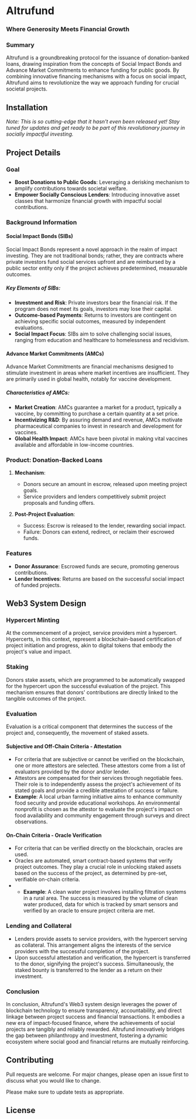# Altrufund
### Where Generosity Meets Financial Growth

### Summary
Altrufund is a groundbreaking protocol for the issuance of donation-banked loans, drawing inspiration from the concepts of Social Impact Bonds and Advance Market Commitments to enhance funding for public goods. By combining innovative financing mechanisms with a focus on social impact, Altrufund aims to revolutionize the way we approach funding for crucial societal projects.

## Installation
*Note: This is so cutting-edge that it hasn't even been released yet! Stay tuned for updates and get ready to be part of this revolutionary journey in socially impactful investing.*

## Project Details

### Goal
- **Boost Donations to Public Goods**: Leveraging a derisking mechanism to amplify contributions towards societal welfare.
- **Empower Socially Conscious Lenders**: Introducing innovative asset classes that harmonize financial growth with impactful social contributions.

### Background Information

#### Social Impact Bonds (SIBs)
Social Impact Bonds represent a novel approach in the realm of impact investing. They are not traditional bonds; rather, they are contracts where private investors fund social services upfront and are reimbursed by a public sector entity only if the project achieves predetermined, measurable outcomes.

##### Key Elements of SIBs:
- **Investment and Risk**: Private investors bear the financial risk. If the program does not meet its goals, investors may lose their capital.
- **Outcome-based Payments**: Returns to investors are contingent on achieving specific social outcomes, measured by independent evaluations.
- **Social Impact Focus**: SIBs aim to solve challenging social issues, ranging from education and healthcare to homelessness and recidivism.

#### Advance Market Commitments (AMCs)
Advance Market Commitments are financial mechanisms designed to stimulate investment in areas where market incentives are insufficient. They are primarily used in global health, notably for vaccine development.

##### Characteristics of AMCs:
- **Market Creation**: AMCs guarantee a market for a product, typically a vaccine, by committing to purchase a certain quantity at a set price.
- **Incentivizing R&D**: By assuring demand and revenue, AMCs motivate pharmaceutical companies to invest in research and development for vaccines.
- **Global Health Impact**: AMCs have been pivotal in making vital vaccines available and affordable in low-income countries.

### Product: Donation-Backed Loans

1. **Mechanism**:
   - Donors secure an amount in escrow, released upon meeting project goals.
   - Service providers and lenders competitively submit project proposals and funding offers.

2. **Post-Project Evaluation**:
   - Success: Escrow is released to the lender, rewarding social impact.
   - Failure: Donors can extend, redirect, or reclaim their escrowed funds.

### Features

- **Donor Assurance**: Escrowed funds are secure, promoting generous contributions.
- **Lender Incentives**: Returns are based on the successful social impact of funded projects.

## Web3 System Design

### Hypercert Minting
At the commencement of a project, service providers mint a hypercert. Hypercerts, in this context, represent a blockchain-based certification of project initiation and progress, akin to digital tokens that embody the project's value and impact.

### Staking
Donors stake assets, which are programmed to be automatically swapped for the hypercert upon the successful evaluation of the project. This mechanism ensures that donors' contributions are directly linked to the tangible outcomes of the project.

### Evaluation
Evaluation is a critical component that determines the success of the project and, consequently, the movement of staked assets.

#### Subjective and Off-Chain Criteria - Attestation
- For criteria that are subjective or cannot be verified on the blockchain, one or more attestors are selected. These attestors come from a list of evaluators provided by the donor and/or lender. 
- Attestors are compensated for their services through negotiable fees. Their role is to independently assess the project's achievement of its stated goals and provide a credible attestation of success or failure.
- **Example**: A local urban farming initiative aims to enhance community food security and provide educational workshops. An environmental nonprofit is chosen as the attestor to evaluate the project's impact on food availability and community engagement through surveys and direct observations.

#### On-Chain Criteria - Oracle Verification
- For criteria that can be verified directly on the blockchain, oracles are used. 
- Oracles are automated, smart contract-based systems that verify project outcomes. They play a crucial role in unlocking staked assets based on the success of the project, as determined by pre-set, verifiable on-chain criteria.
- - **Example**: A clean water project involves installing filtration systems in a rural area. The success is measured by the volume of clean water produced, data for which is tracked by smart sensors and verified by an oracle to ensure project criteria are met.

### Lending and Collateral
- Lenders provide assets to service providers, with the hypercert serving as collateral. This arrangement aligns the interests of the service providers with the successful completion of the project.
- Upon successful attestation and verification, the hypercert is transferred to the donor, signifying the project's success. Simultaneously, the staked bounty is transferred to the lender as a return on their investment.

### Conclusion
In conclusion, Altrufund's Web3 system design leverages the power of blockchain technology to ensure transparency, accountability, and direct linkage between project success and financial transactions. It embodies a new era of impact-focused finance, where the achievements of social projects are tangibly and reliably rewarded. Altrufund innovatively bridges the gap between philanthropy and investment, fostering a dynamic ecosystem where social good and financial returns are mutually reinforcing.

## Contributing

Pull requests are welcome. For major changes, please open an issue first
to discuss what you would like to change.

Please make sure to update tests as appropriate.

## License
